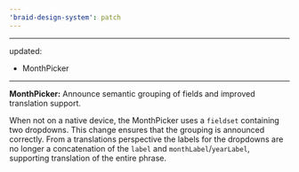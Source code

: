 ```yaml
---
'braid-design-system': patch
---
```


---
updated:
  - MonthPicker
---

**MonthPicker:** Announce semantic grouping of fields and improved translation support.

When not on a native device, the MonthPicker uses a `fieldset` containing two dropdowns. This change ensures that the grouping is announced correctly. From a translations perspective the labels for the dropdowns are no longer a concatenation of the `label` and `monthLabel`/`yearLabel`, supporting translation of the entire phrase.
